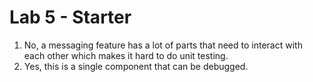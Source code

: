 # Lab 5 - Starter
1. No, a messaging feature has a lot of parts that need to interact with each other which makes it hard to do unit testing.
2. Yes, this is a single component that can be debugged.